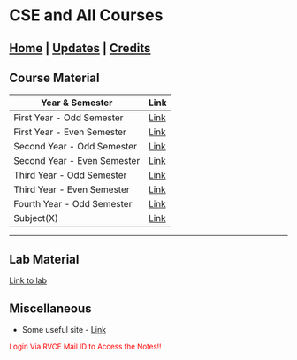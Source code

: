 # CSE and All Courses

## [Home](../main/index.md) | [Updates](../main/updates.md) | [Credits](../main/credits.md)

## Course Material

| Year & Semester             | Link                                                                                              |
| --------------------------- | ------------------------------------------------------------------------------------------------- |
| First Year - Odd Semester   | [Link](https://drive.google.com/drive/folders/1R_Fx5hk-FplmdY34jj-Pz4ajt2uKAyHw?usp=share_link)   |
| First Year - Even Semester  | [Link](https://drive.google.com/drive/folders/1vYZuP-GeuGu0oY42N2OYA2DeucxW2fLO?usp=sharing.html) |
| Second Year - Odd Semester  | [Link](https://drive.google.com/drive/folders/1k2ZvgfykG2bBkZB7bXieR_FEnz9QeCb6?usp=share_link)   |
| Second Year - Even Semester | [Link](https://drive.google.com/drive/folders/1fW5Xzs6wrjFpYdBU6Rm-09S8QH0qDvHk?usp=sharing)      |
| Third Year - Odd Semester   | [Link](https://drive.google.com/drive/folders/1sBvC6oRidAJPbgVsZ0HjcmKTHLhY4fqo?usp=share_link)   |
| Third Year - Even Semester  | [Link](https://drive.google.com/drive/folders/1bVstM_bTRWHvf-d3V3BphK3ffaf9esUQ?usp=sharing)      |
| Fourth Year - Odd Semester  | [Link](https://drive.google.com/drive/folders/1zsSXhguH9nsF3OkAofyy5YXiEWIAqW65?usp=sharing)      |
| Subject(X)                  | [Link](https://drive.google.com/drive/folders/1__0-ZVnc24X1U1cujVFXvs0P453IVJH9?usp=sharing)      |

---

## Lab Material

[Link to lab](./labs.md)

## Miscellaneous

- Some useful site - [Link](https://juggadnauts.notion.site/Juggadnauts-d42b335ffc7d4909bcc2d14311e443f0)




<p style="color:red; font-size:small;">
  Login Via RVCE Mail ID to Access the Notes!!
</p>
